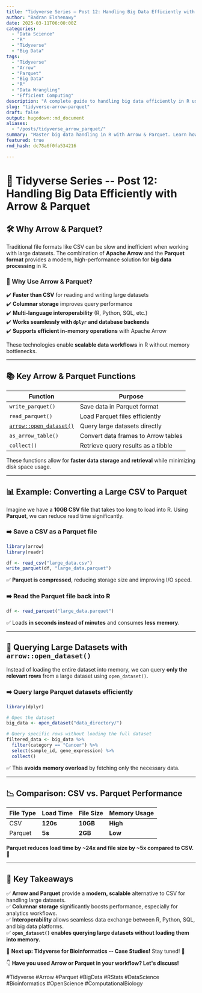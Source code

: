 ```yaml
---
title: "Tidyverse Series – Post 12: Handling Big Data Efficiently with Arrow & Parquet"
author: "Badran Elshenawy"
date: 2025-03-11T06:00:00Z
categories:
  - "Data Science"
  - "R"
  - "Tidyverse"
  - "Big Data"
tags:
  - "Tidyverse"
  - "Arrow"
  - "Parquet"
  - "Big Data"
  - "R"
  - "Data Wrangling"
  - "Efficient Computing"
description: "A complete guide to handling big data efficiently in R using Apache Arrow and Parquet. Learn how to store, query, and process large datasets with optimal performance."
slug: "tidyverse-arrow-parquet"
draft: false
output: hugodown::md_document
aliases:
  - "/posts/tidyverse_arrow_parquet/"
summary: "Master big data handling in R with Arrow & Parquet. Learn how to optimize data storage, querying, and performance for large datasets."
featured: true
rmd_hash: dc78a6f0fa534216

---
```


# 🔬 Tidyverse Series -- Post 12: Handling Big Data Efficiently with Arrow & Parquet

## 🛠 Why Arrow & Parquet?

Traditional file formats like CSV can be slow and inefficient when working with large datasets. The combination of **Apache Arrow** and the **Parquet format** provides a modern, high-performance solution for **big data processing** in R.

### 🔹 Why Use Arrow & Parquet?

✔️ **Faster than CSV** for reading and writing large datasets  
✔️ **Columnar storage** improves query performance  
✔️ **Multi-language interoperability** (R, Python, SQL, etc.)  
✔️ **Works seamlessly with `dplyr` and database backends**  
✔️ **Supports efficient in-memory operations** with Apache Arrow

These technologies enable **scalable data workflows** in R without memory bottlenecks.

------------------------------------------------------------------------

## 📚 Key Arrow & Parquet Functions

| Function                | Purpose                             |
|-------------------------|-------------------------------------|
| `write_parquet()`       | Save data in Parquet format         |
| `read_parquet()`        | Load Parquet files efficiently      |
| [`arrow::open_dataset()`](https://arrow.apache.org/docs/r/reference/open_dataset.html) | Query large datasets directly       |
| `as_arrow_table()`      | Convert data frames to Arrow tables |
| `collect()`             | Retrieve query results as a tibble  |

These functions allow for **faster data storage and retrieval** while minimizing disk space usage.

------------------------------------------------------------------------

## 📊 Example: Converting a Large CSV to Parquet

Imagine we have a **10GB CSV file** that takes too long to load into R. Using **Parquet**, we can reduce read time significantly.

### **➡️ Save a CSV as a Parquet file**

``` r
library(arrow)
library(readr)

df <- read_csv("large_data.csv")
write_parquet(df, "large_data.parquet")
```

✅ **Parquet is compressed**, reducing storage size and improving I/O speed.

### **➡️ Read the Parquet file back into R**

``` r
df <- read_parquet("large_data.parquet")
```

✅ Loads **in seconds instead of minutes** and consumes **less memory**.

------------------------------------------------------------------------

## 🚀 **Querying Large Datasets with `arrow::open_dataset()`**

Instead of loading the entire dataset into memory, we can query **only the relevant rows** from a large dataset using `open_dataset()`.

### **➡️ Query large Parquet datasets efficiently**

``` r
library(dplyr)

# Open the dataset
big_data <- open_dataset("data_directory/")

# Query specific rows without loading the full dataset
filtered_data <- big_data %>%
  filter(category == "Cancer") %>%
  select(sample_id, gene_expression) %>%
  collect()
```

✅ This **avoids memory overload** by fetching only the necessary data.

------------------------------------------------------------------------

## 📉 **Comparison: CSV vs. Parquet Performance**

| File Type | Load Time | File Size | Memory Usage |
|-----------|-----------|-----------|--------------|
| CSV       | **120s**  | **10GB**  | **High**     |
| Parquet   | **5s**    | **2GB**   | **Low**      |

**Parquet reduces load time by \~24x and file size by \~5x compared to CSV.** 🚀

------------------------------------------------------------------------

## 📌 **Key Takeaways**

✅ **Arrow and Parquet** provide a **modern, scalable** alternative to CSV for handling large datasets.  
✅ **Columnar storage** significantly boosts performance, especially for analytics workflows.  
✅ **Interoperability** allows seamless data exchange between R, Python, SQL, and big data platforms.  
✅ **`open_dataset()` enables querying large datasets without loading them into memory.**

📌 **Next up: Tidyverse for Bioinformatics -- Case Studies!** Stay tuned! 🚀

👇 **Have you used Arrow or Parquet in your workflow? Let's discuss!**

#Tidyverse #Arrow #Parquet #BigData #RStats #DataScience #Bioinformatics #OpenScience #ComputationalBiology

